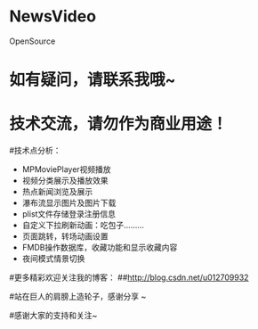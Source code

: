 # NewsVideo
OpenSource

# 如有疑问，请联系我哦~

#  技术交流，请勿作为商业用途！
#技术点分析：
*  MPMoviePlayer视频播放
*  视频分类展示及播放效果
*  热点新闻浏览及展示
*  瀑布流显示图片及图片下载
*  plist文件存储登录注册信息
*  自定义下拉刷新动画：吃包子………
*  页面跳转，转场动画设置
*  FMDB操作数据库，收藏功能和显示收藏内容
*  夜间模式情景切换

#更多精彩欢迎关注我的博客：
##http://blog.csdn.net/u012709932

#站在巨人的肩膀上造轮子，感谢分享 ~

#感谢大家的支持和关注~
